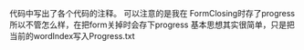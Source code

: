 代码中写出了各个代码的注释。
可以注意的是我在 FormClosing时存了progress
所以不管怎么样，在把form关掉时会存下progress
基本思想其实很简单，只是把当前的wordIndex写入Progress.txt